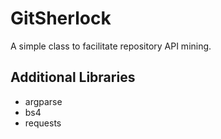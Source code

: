 # GitSherlock

A simple class to facilitate repository API mining.

## Additional Libraries

- argparse
- bs4
- requests

